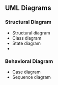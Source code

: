 ## UML Diagrams

### Structural Diagram
* Structural diagram
* Class diagram
* State diagram
* 
### Behavioral Diagram
* Case diagram
* Sequence diagram

